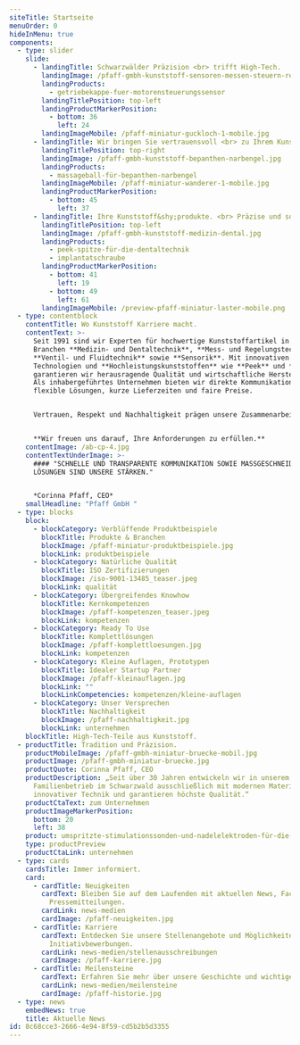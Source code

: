 ```yaml
---
siteTitle: Startseite
menuOrder: 0
hideInMenu: true
components:
  - type: slider
    slide:
      - landingTitle: Schwarzwälder Präzision <br> trifft High-Tech.
        landingImage: /pfaff-gmbh-kunststoff-sensoren-messen-steuern-regeln.jpg
        landingProducts:
          - getriebekappe-fuer-motorensteuerungssensor
        landingTitlePosition: top-left
        landingProductMarkerPosition:
          - bottom: 36
            left: 24
        landingImageMobile: /pfaff-miniatur-guckloch-1-mobile.jpg
      - landingTitle: Wir bringen Sie vertrauensvoll <br> zu Ihrem Kunststoffgipfel.
        landingTitlePosition: top-right
        landingImage: /pfaff-gmbh-kunststoff-bepanthen-narbengel.jpg
        landingProducts:
          - massageball-für-bepanthen-narbengel
        landingImageMobile: /pfaff-miniatur-wanderer-1-mobile.jpg
        landingProductMarkerPosition:
          - bottom: 45
            left: 37
      - landingTitle: Ihre Kunststoff&shy;produkte. <br> Präzise und sofort einsatzbereit.
        landingTitlePosition: top-left
        landingImage: /pfaff-gmbh-kunststoff-medizin-dental.jpg
        landingProducts:
          - peek-spitze-für-die-dentaltechnik
          - implantatschraube
        landingProductMarkerPosition:
          - bottom: 41
            left: 19
          - bottom: 49
            left: 61
        landingImageMobile: /preview-pfaff-miniatur-laster-mobile.png
  - type: contentblock
    contentTitle: Wo Kunststoff Karriere macht.
    contentText: >-
      Seit 1991 sind wir Experten für hochwertige Kunststoffartikel in den
      Branchen **Medizin- und Dentaltechnik**, **Mess- und Regelungstechnik**,
      **Ventil- und Fluidtechnik** sowie **Sensorik**. Mit innovativen
      Technologien und **Hochleistungskunststoffen** wie **Peek** und **PPS**
      garantieren wir herausragende Qualität und wirtschaftliche Herstellung.
      Als inhabergeführtes Unternehmen bieten wir direkte Kommunikation,
      flexible Lösungen, kurze Lieferzeiten und faire Preise.


      Vertrauen, Respekt und Nachhaltigkeit prägen unsere Zusammenarbeit mit Kunden, Lieferanten und Mitarbeitern. Entdecken Sie unsere Möglichkeiten und kontaktieren Sie uns für langfristige Partnerschaften.


      **Wir freuen uns darauf, Ihre Anforderungen zu erfüllen.**
    contentImage: /ab-cp-4.jpg
    contentTextUnderImage: >-
      #### "SCHNELLE UND TRANSPARENTE KOMMUNIKATION SOWIE MASSGESCHNEIDERTE
      LÖSUNGEN SIND UNSERE STÄRKEN."


      *Corinna Pfaff, CEO*
    smallHeadline: "Pfaff GmbH "
  - type: blocks
    block:
      - blockCategory: Verblüffende Produktbeispiele
        blockTitle: Produkte & Branchen
        blockImage: /pfaff-miniatur-produktbeispiele.jpg
        blockLink: produktbeispiele
      - blockCategory: Natürliche Qualität
        blockTitle: ISO Zertifizierungen
        blockImage: /iso-9001-13485_teaser.jpeg
        blockLink: qualität
      - blockCategory: Übergreifendes Knowhow
        blockTitle: Kernkompetenzen
        blockImage: /pfaff-kompetenzen_teaser.jpeg
        blockLink: kompetenzen
      - blockCategory: Ready To Use
        blockTitle: Komplettlösungen
        blockImage: /pfaff-komplettloesungen.jpg
        blockLink: kompetenzen
      - blockCategory: Kleine Auflagen, Prototypen
        blockTitle: Idealer Startup Partner
        blockImage: /pfaff-kleinauflagen.jpg
        blockLink: ""
        blockLinkCompetencies: kompetenzen/kleine-auflagen
      - blockCategory: Unser Versprechen
        blockTitle: Nachhaltigkeit
        blockImage: /pfaff-nachhaltigkeit.jpg
        blockLink: unternehmen
    blockTitle: High-Tech-Teile aus Kunststoff.
  - productTitle: Tradition und Präzision.
    productMobileImage: /pfaff-gmbh-miniatur-bruecke-mobil.jpg
    productImage: /pfaff-gmbh-miniatur-bruecke.jpg
    productQuote: Corinna Pfaff, CEO
    productDescription: „Seit über 30 Jahren entwickeln wir in unserem
      Familienbetrieb im Schwarzwald ausschließlich mit modernen Materialien,
      innovativer Technik und garantieren höchste Qualität.“
    productCtaText: zum Unternehmen
    productImageMarkerPosition:
      bottom: 20
      left: 38
    product: umspritzte-stimulationssonden-und-nadelelektroden-für-die-neurochirurgie
    type: productPreview
    productCtaLink: unternehmen
  - type: cards
    cardsTitle: Immer informiert.
    card:
      - cardTitle: Neuigkeiten
        cardText: Bleiben Sie auf dem Laufenden mit aktuellen News, Fachbeiträgen und
          Pressemitteilungen.
        cardLink: news-medien
        cardImage: /pfaff-neuigkeiten.jpg
      - cardTitle: Karriere
        cardText: Entdecken Sie unsere Stellenangebote und Möglichkeiten für
          Initiativbewerbungen.
        cardLink: news-medien/stellenausschreibungen
        cardImage: /pfaff-karriere.jpg
      - cardTitle: Meilensteine
        cardText: Erfahren Sie mehr über unsere Geschichte und wichtige Stationen.
        cardLink: news-medien/meilensteine
        cardImage: /pfaff-historie.jpg
  - type: news
    embedNews: true
    title: Aktuelle News
id: 8c68cce3-2666-4e94-8f59-cd5b2b5d3355
---
```

